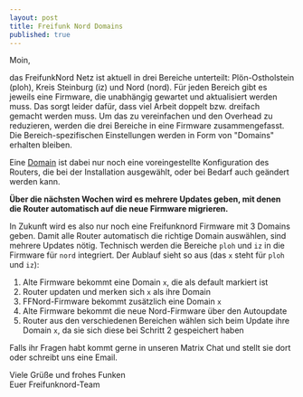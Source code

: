 ```yaml
---
layout: post
title: Freifunk Nord Domains
published: true
---
```




Moin,

das FreifunkNord Netz ist aktuell in drei Bereiche unterteilt: Plön-Ostholstein (ploh), Kreis Steinburg (iz) und Nord (nord). Für jeden Bereich gibt es jeweils eine Firmware, die unabhängig gewartet und aktualisiert werden muss. Das sorgt leider dafür, dass viel Arbeit doppelt bzw. dreifach gemacht werden muss. Um das zu vereinfachen und den Overhead zu reduzieren, werden die drei Bereiche in eine Firmware zusammengefasst. Die Bereich-spezifischen Einstellungen werden in Form von "Domains" erhalten bleiben.

Eine [Domain](https://gluon.readthedocs.io/en/v2020.2.3/features/multidomain.html) ist dabei nur noch eine voreingestellte Konfiguration des Routers, die bei der Installation ausgewählt, oder bei Bedarf auch geändert werden kann.

**Über die nächsten Wochen wird es mehrere Updates geben, mit denen die Router automatisch auf die neue Firmware migrieren.**

In Zukunft wird es also nur noch eine Freifunknord Firmware mit 3 Domains geben. Damit alle Router automatisch die richtige Domain auswählen, sind mehrere Updates nötig. Technisch werden die Bereiche `ploh` und `iz` in die Firmware für `nord` integriert. Der Aublauf sieht so aus (das `x` steht für  `ploh` und `iz`):

1. Alte Firmware bekommt eine Domain `x`, die als default markiert ist
2. Router updaten und merken sich `x` als ihre Domain
3. FFNord-Firmware bekommt zusätzlich eine Domain `x`
4. Alte Firmware bekommt die neue Nord-Firmware über den Autoupdate
5. Router aus den verschiedenen Bereichen wählen sich beim Update ihre Domain `x`, da sie sich diese bei Schritt 2 gespeichert haben


Falls ihr Fragen habt kommt gerne in unseren Matrix Chat und stellt sie dort oder schreibt uns eine Email.

Viele Grüße und frohes Funken<br>
Euer Freifunknord-Team
